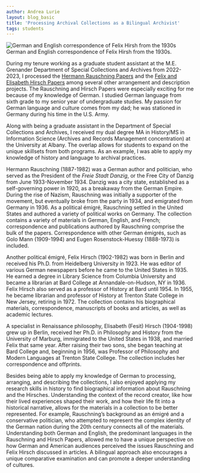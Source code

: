 ```yaml
---
author: Andrea Lurie
layout: blog_basic
title: 'Processing Archival Collections as a Bilingual Archivist'
tags: students
---
```

<div class="entry-body">

 <div class="row">
  <div class="col-sm-3 mx-auto">
    <div class="thumbnail">
      <img class="img-fluid" src="{{ site.url }}/posts-img/hirsch_papers.jpg" alt="German and English correspondence of Felix Hirsh from the 1930s">
	    <div class="caption text-center">German and English correspondence of Felix Hirsh from the 1930s. </div>
    </div>
  </div>
 <p></p>
 <p></p>
 <p></p>
<p>During my tenure working as a graduate student assistant at the M.E. Grenander Department of Special Collections and Archives from 2022-2023, I processed the <a href="https://archives.albany.edu/description/catalog/ger076?find=hermann%20rauschning" target="_blank">Hermann Rauschning Papers</a> and the <a href="https://archives.albany.edu/description/catalog/ger042" target="_blank">Felix and Elisabeth Hirsch Papers</a> among several other arrangement and description projects. The Rauschning and Hirsch Papers were especially exciting for me because of my knowledge of German. I studied German language from sixth grade to my senior year of undergraduate studies. My passion for German language and culture comes from my dad; he was stationed in Germany during his time in the U.S. Army.</p>

<p>Along with being a graduate assistant in the Department of Special Collections and Archives, I received my dual degree MA in History/MS in Information Science (Archives and Records Management concentration) at the University at Albany. The overlap allows for students to expand on the unique skillsets from both programs. As an example, I was able to apply my knowledge of history and language to archival practices.</p>
<p>Hermann Rauschning (1887-1982) was a German author and politician, who served as the President of the <em>Freie Stadt Danzig</em>, or the Free City of Danzig from June 1933-November 1934. Danzig was a city state, established as a self-governing power in 1920, as a breakaway from the German Empire. During the rise of Nazism, Rauschning was initially a supporter of the movement, but eventually broke from the party in 1934, and emigrated from Germany in 1936. As a political émigré, Rauschning settled in the United States and authored a variety of political works on Germany. The collection contains a variety of materials in German, English, and French; correspondence and publications authored by Rauschning comprise the bulk of the papers. Correspondence with other German émigrés, such as Golo Mann (1909-1994) and Eugen Rosenstock-Huessy (1888-1973) is included.</p>
<p>Another political émigré, Felix Hirsch (1902-1982) was born in Berlin and received his Ph.D. from Heidelberg University in 1923. He was editor of various German newspapers before he came to the United States in 1935. He earned a degree in Library Science from Columbia University and became a librarian at Bard College at Annandale-on-Hudson, NY in 1936. Felix Hirsch also served as a professor of History at Bard until 1954. In 1955, he became librarian and professor of History at Trenton State College in New Jersey, retiring in 1972. The collection contains his biographical materials, correspondence, manuscripts of books and articles, as well as academic lectures.</p>
<p>A specialist in Renaissance philosophy, Elisabeth (Fesit) Hirsch (1904-1998) grew up in Berlin, received her Ph.D. in Philosophy and History from the University of Marburg, immigrated to the United States in 1938, and married Felix that same year. After raising their two sons, she began teaching at Bard College and, beginning in 1956, was Professor of Philosophy and Modern Languages at Trenton State College. The collection includes her correspondence and offprints.</p>
<p>Besides being able to apply my knowledge of German to processing, arranging, and describing the collections, I also enjoyed applying my research skills in history to find biographical information about Rauschning and the Hirsches. Understanding the context of the record creator, like how their lived experiences shaped their work, and how their life fit into a historical narrative, allows for the materials in a collection to be better represented. For example, Rauschning’s background as an émigré and a conservative politician, who attempted to represent the complex identity of the German nation during the 20th century connects all of the materials. Understanding both German and English, the predominant languages in the Rauschning and Hirsch Papers, allowed me to have a unique perspective on how German and American audiences perceived the issues Rauschning and Felix Hirsch discussed in articles. A bilingual approach also encourages a unique comparative examination and can promote a deeper understanding of cultures. </p>





